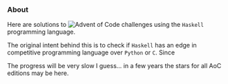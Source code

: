 ### About

Here are solutions to ![Advent of Code]( https://adventofcode.com/)
challenges using the `Haskell` programming language.

The original intent behind this is to check 
if `Haskell` has an edge in competitive programming language
over `Python` or `C`. Since

The progress will be very slow I guess... in a few years
the stars for all AoC editions may be here.

